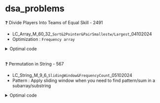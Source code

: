 # dsa_problems
<!--❓ ...
- ... <br>
- Optimization : ...
<details>
<summary>Optimal code</summary>
  
```cpp []
  code
```
</details>
-->

❓ Divide Players Into Teams of Equal Skill - 2491
- LC_Array_M_60_32_`Sort&2Pointer&PairSmallestw/Largest`_04102024<br>
- Optimization : `Frequency array`  
<details>
<summary>Optimal code</summary>
  
```cpp []
   long long dividePlayers(vector<int>& skill) {

        int max_skill = 1000;  // Max individual skill value
        vector<int> freq(max_skill + 1, 0); // Precise space allocation
        int teams = skill.size(); // Total players
        long long totalsum = 0;

        // Populate freq. array and total sum of skill[]
        for (int s : skill) {
            totalsum += s; 
            freq[s]++;
        }

        teams >>= 1;  // Bitwise division (total player/2)
        if (totalsum % teams != 0) return -1;  // Total skill cannot be divided equally pairwise.

        int target_pair_skill = totalsum / teams;
        int indv_skill_req = target_pair_skill/2;
        long long chemistry = 0;

        for (int i = 0; i <= indv_skill_req; ++i) {

            if (freq[i] == 0) continue;  // Skip if no players with this skill
            int partner_skill = target_pair_skill - i; // If player preset find partner

            // Case : For player and partner diff. skill 
            if (i != partner_skill) {

                // If both skill not present pair cannot be formed
                if (freq[i] != freq[partner_skill]) return -1;

                // player_skill * partner_skill * freq        
                chemistry += 1LL * i * partner_skill * freq[i];

                freq[partner_skill] = 0;  // Remove partner skill
            }

            // Case : If both partner and player have same skill
            else {
                 // freq[289]=2,4 to make pairs , 2 players with 289 skill
                if (freq[i] % 2 != 0) return -1;

                chemistry+= 1LL * i * i * (freq[i] / 2);
            }
            freq[i] = 0; // Remove player skill
        }

        return chemistry;
    }
```
</details><br>

❓ Permutation in String - 567
- LC_String_M_9_6_`SlidingWindow&FrequencyCount`_05102024 <br>
- Pattern : Apply sliding window when you need to find pattern/sum in a subarray/substring
<details>
<summary>Optimal code</summary>
  
```cpp []
        bool checkInclusion(string s1, string s2) {

        // If s1 is longer than s2, return false because s2 cannot contain s1
        if(s1.length()>s2.length()){
            return false;
        }

        // Step 1: Create two frequency arrays, one for s1 and one for the current window in s2
        vector<int>s1Count(26,0), sizeOfWin(26,0); // Size 26 for 'a' to 'z'

        // Step 2: Count the frequency of characters in s1 and in the first window of s2
        for(int i=0;i<s1.length();i++){
            s1Count[s1[i]-'a']++; // Frequency count for s1
            sizeOfWin[s2[i]-'a']++; // Initial window of s2

        }

        // Step 3: Slide the window over s2
        for(int i=s1.length();i<s2.length();i++){
            // Check if the current window matches the frequency of s1
            if(s1Count==sizeOfWin){
                return true; // If frequencies match, it means we found a permutation
            }

            // Slide the window: remove the character going out of the window (i - s1.length())
            sizeOfWin[s2[i-s1.length()]-'a']--;
            // Add the character coming into the window (i)
            sizeOfWin[s2[i]-'a']++;
        }

        // Step 4: After the loop, we need to check the last window
        return s1Count==sizeOfWin; // Check if the last window matches
    }
```
</details>
